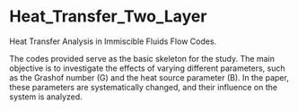 # Heat_Transfer_Two_Layer
 Heat Transfer Analysis in Immiscible Fluids Flow Codes.
 
The codes provided serve as the basic skeleton for the study. The main objective is to investigate the effects of varying different parameters, such as the Grashof number (G) and the heat source parameter (B). In the paper, these parameters are systematically changed, and their influence on the system is analyzed.
